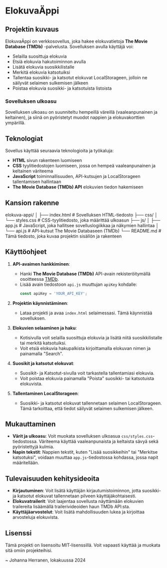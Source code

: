 # ElokuvaÄppi

## Projektin kuvaus

ElokuvaÄppi on verkkosovellus, joka hakee elokuvatietoja **The Movie Database (TMDb)** -palvelusta. Sovelluksen avulla käyttäjä voi:
- Selailla suosittuja elokuvia
- Etsiä elokuvia hakutoiminnon avulla
- Lisätä elokuvia suosikkilistalle
- Merkitä elokuvia katsotuiksi
- Tallentaa suosikki- ja katsotut elokuvat LocalStorageen, jolloin ne säilyvät selaimen sulkemisen jälkeen
- Poistaa elokuvia suosikki- ja katsotuista listoista

### Sovelluksen ulkoasu
Sovelluksen ulkoasu on suunniteltu hempeillä väreillä (vaaleanpunainen ja keltainen), ja siinä on pyöristetyt muodot nappien ja elokuvakorttien ympärillä.

## Teknologiat

Sovellus käyttää seuraavia teknologioita ja työkaluja:
- **HTML** sivun rakenteen luomiseen
- **CSS** tyylitiedostojen luomiseen, jossa on hempeä vaaleanpunainen ja keltainen väriteema
- **JavaScript** toiminnallisuuden, API-kutsujen ja LocalStorageen tallentamisen hallintaan
- **The Movie Database (TMDb) API** elokuvien tiedon hakemiseen

## Kansion rakenne

elokuva-appi/ │ ├── index.html # Sovelluksen HTML-tiedosto ├── css/ │ └── styles.css # CSS-tyylitiedosto, joka määrittää ulkoasun ├── js/ │ ├── app.js # JavaScript, joka hallitsee sovelluslogiikkaa ja näkymien hallintaa │ └── api.js # API-kutsut The Movie Databaseen (TMDb) └── README.md # Tämä tiedosto, joka kuvaa projektin sisällön ja rakenteen


## Käyttöohjeet

1. **API-avaimen hankkiminen**:
   - Hanki **The Movie Database (TMDb)** API-avain rekisteröitymällä osoitteessa [TMDb](https://www.themoviedb.org/documentation/api).
   - Lisää avain tiedostoon `api.js` muuttujan `apiKey` kohdalle:
     ```javascript
     const apiKey = 'YOUR_API_KEY';
     ```

2. **Projektin käynnistäminen**:
   - Lataa projekti ja avaa `index.html` selaimessasi. Tämä käynnistää sovelluksen.
   
3. **Elokuvien selaaminen ja haku**:
   - Kotisivulla voit selailla suosittuja elokuvia ja lisätä niitä suosikkilistalle tai merkitä katsotuiksi.
   - Voit etsiä elokuvia hakupalkista kirjoittamalla elokuvan nimen ja painamalla "Search".

4. **Suosikit ja katsotut elokuvat**:
   - Suosikit- ja Katsotut-sivulla voit tarkastella tallentamiasi elokuvia.
   - Voit poistaa elokuvia painamalla "Poista" suosikki- tai katsotuista elokuvista.

5. **Tallentaminen LocalStorageen**:
   - Suosikki- ja katsotut elokuvat tallennetaan selaimen LocalStorageen. Tämä tarkoittaa, että tiedot säilyvät selaimen sulkemisen jälkeen.

## Mukauttaminen

- **Värit ja ulkoasu**: Voit muokata sovelluksen ulkoasua `css/styles.css`-tiedostossa. Väriteema käyttää vaaleanpunaista ja keltaista sävyä sekä pyöristettyjä kulmia.
- **Napin tekstit**: Nappien tekstit, kuten "Lisää suosikkeihin" tai "Merkitse katsotuksi", voidaan muuttaa `app.js`-tiedostossa kohdassa, jossa napit määritellään.

## Tulevaisuuden kehitysideoita

- **Kirjautuminen**: Voit lisätä käyttäjän kirjautumistoiminnon, jotta suosikki- ja katsotut elokuvat tallennetaan pilveen käyttäjäkohtaisesti.
- **Elokuvatrailerit**: Voit laajentaa sovellusta näyttämään elokuvien trailereita lisäämällä trailerivideoiden haun TMDb API:sta.
- **Käyttäjäarvostelut**: Voit lisätä mahdollisuuden lukea ja kirjoittaa arvosteluja elokuvista.

## Lisenssi

Tämä projekti on lisensoitu MIT-lisenssillä. Voit vapaasti käyttää ja muokata sitä omiin projekteihisi.

~ Johanna Herranen, lokakuussa 2024
